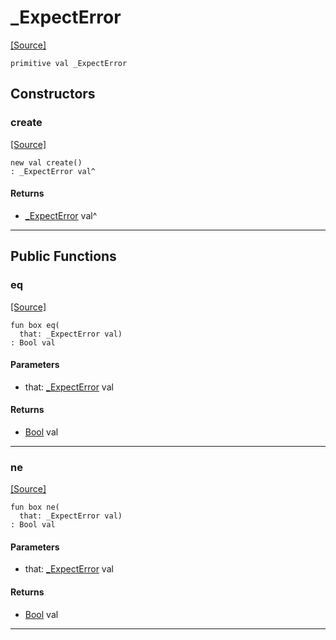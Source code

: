 # _ExpectError
<span class="source-link">[[Source]](src/http/_http_parser.md#L17)</span>
```pony
primitive val _ExpectError
```

## Constructors

### create
<span class="source-link">[[Source]](src/http/_http_parser.md#L17)</span>


```pony
new val create()
: _ExpectError val^
```

#### Returns

* [_ExpectError](http-_ExpectError.md) val^

---

## Public Functions

### eq
<span class="source-link">[[Source]](src/http/_http_parser.md#L19)</span>


```pony
fun box eq(
  that: _ExpectError val)
: Bool val
```
#### Parameters

*   that: [_ExpectError](http-_ExpectError.md) val

#### Returns

* [Bool](builtin-Bool.md) val

---

### ne
<span class="source-link">[[Source]](src/http/_http_parser.md#L19)</span>


```pony
fun box ne(
  that: _ExpectError val)
: Bool val
```
#### Parameters

*   that: [_ExpectError](http-_ExpectError.md) val

#### Returns

* [Bool](builtin-Bool.md) val

---

